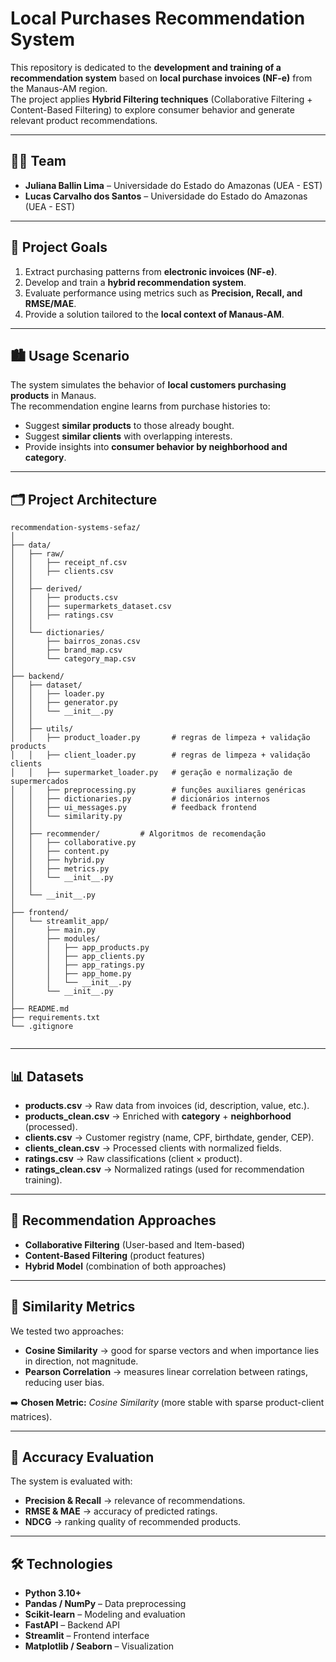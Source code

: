 # Local Purchases Recommendation System

This repository is dedicated to the **development and training of a recommendation system** based on **local purchase invoices (NF-e)** from the Manaus-AM region.  
The project applies **Hybrid Filtering techniques** (Collaborative Filtering + Content-Based Filtering) to explore consumer behavior and generate relevant product recommendations.

---

## 👩‍🎓 Team
- **Juliana Ballin Lima** – Universidade do Estado do Amazonas (UEA - EST)  
- **Lucas Carvalho dos Santos** – Universidade do Estado do Amazonas (UEA - EST)  

---

## 🎯 Project Goals
1. Extract purchasing patterns from **electronic invoices (NF-e)**.  
2. Develop and train a **hybrid recommendation system**.  
3. Evaluate performance using metrics such as **Precision, Recall, and RMSE/MAE**.  
4. Provide a solution tailored to the **local context of Manaus-AM**.  

---

## 🏙️ Usage Scenario
The system simulates the behavior of **local customers purchasing products** in Manaus.  
The recommendation engine learns from purchase histories to:  
- Suggest **similar products** to those already bought.  
- Suggest **similar clients** with overlapping interests.  
- Provide insights into **consumer behavior by neighborhood and category**.  

---

## 🗂️ Project Architecture
```
recommendation-systems-sefaz/
│
├── data/
│   ├── raw/                
│   │   ├── receipt_nf.csv
│   │   ├── clients.csv
│   │
│   ├── derived/            
│   │   ├── products.csv
│   │   ├── supermarkets_dataset.csv
│   │   ├── ratings.csv
│   │
│   └── dictionaries/        
│       ├── bairros_zonas.csv
│       ├── brand_map.csv
│       └── category_map.csv
│
├── backend/
│   ├── dataset/             
│   │   ├── loader.py       
│   │   ├── generator.py     
│   │   └── __init__.py
│   │
│   ├── utils/
│   │   ├── product_loader.py       # regras de limpeza + validação products
│   │   ├── client_loader.py        # regras de limpeza + validação clients
│   │   ├── supermarket_loader.py   # geração e normalização de supermercados
│   │   ├── preprocessing.py        # funções auxiliares genéricas
│   │   ├── dictionaries.py         # dicionários internos
│   │   ├── ui_messages.py          # feedback frontend
│   │   └── similarity.py
│   │
│   ├── recommender/         # Algoritmos de recomendação
│   │   ├── collaborative.py
│   │   ├── content.py
│   │   ├── hybrid.py
│   │   ├── metrics.py
│   │   └── __init__.py
│   │
│   └── __init__.py
│
├── frontend/
│   └── streamlit_app/
│       ├── main.py
│       ├── modules/
│       │   ├── app_products.py
│       │   ├── app_clients.py
│       │   ├── app_ratings.py
│       │   ├── app_home.py
│       │   └── __init__.py
│       └── __init__.py
│
├── README.md
├── requirements.txt
└── .gitignore


```
---

## 📊 Datasets

- **products.csv** → Raw data from invoices (id, description, value, etc.).  
- **products_clean.csv** → Enriched with **category** + **neighborhood** (processed).  
- **clients.csv** → Customer registry (name, CPF, birthdate, gender, CEP).  
- **clients_clean.csv** → Processed clients with normalized fields.  
- **ratings.csv** → Raw classifications (client × product).  
- **ratings_clean.csv** → Normalized ratings (used for recommendation training).  

---

## 🤝 Recommendation Approaches

- **Collaborative Filtering** (User-based and Item-based)  
- **Content-Based Filtering** (product features)  
- **Hybrid Model** (combination of both approaches)  

---

## 📐 Similarity Metrics

We tested two approaches:  
- **Cosine Similarity** → good for sparse vectors and when importance lies in direction, not magnitude.  
- **Pearson Correlation** → measures linear correlation between ratings, reducing user bias.  

➡️ **Chosen Metric:** *Cosine Similarity* (more stable with sparse product-client matrices).  

---

## 📏 Accuracy Evaluation
The system is evaluated with:  
- **Precision & Recall** → relevance of recommendations.  
- **RMSE & MAE** → accuracy of predicted ratings.  
- **NDCG** → ranking quality of recommended products.  

---

## 🛠️ Technologies
- **Python 3.10+**  
- **Pandas / NumPy** – Data preprocessing  
- **Scikit-learn** – Modeling and evaluation
- **FastAPI** – Backend API  
- **Streamlit** – Frontend interface  
- **Matplotlib / Seaborn** – Visualization  
